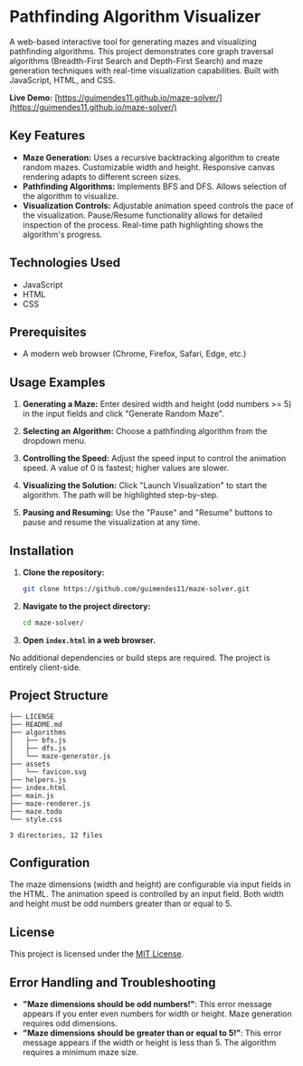 # Pathfinding Algorithm Visualizer

A web-based interactive tool for generating mazes and visualizing pathfinding algorithms. This project demonstrates core graph traversal algorithms (Breadth-First Search and Depth-First Search) and maze generation techniques with real-time visualization capabilities.  Built with JavaScript, HTML, and CSS.

**Live Demo:** [https://guimendes11.github.io/maze-solver/](https://guimendes11.github.io/maze-solver/)


## Key Features

* **Maze Generation:** Uses a recursive backtracking algorithm to create random mazes.  Customizable width and height. Responsive canvas rendering adapts to different screen sizes.
* **Pathfinding Algorithms:**  Implements BFS and DFS. Allows selection of the algorithm to visualize.
* **Visualization Controls:**  Adjustable animation speed controls the pace of the visualization. Pause/Resume functionality allows for detailed inspection of the process. Real-time path highlighting shows the algorithm's progress.


## Technologies Used

* JavaScript
* HTML
* CSS


## Prerequisites

* A modern web browser (Chrome, Firefox, Safari, Edge, etc.)


## Usage Examples

1. **Generating a Maze:** Enter desired width and height (odd numbers >= 5) in the input fields and click "Generate Random Maze".

2. **Selecting an Algorithm:** Choose a pathfinding algorithm from the dropdown menu.

3. **Controlling the Speed:** Adjust the speed input to control the animation speed. A value of 0 is fastest; higher values are slower.

4. **Visualizing the Solution:** Click "Launch Visualization" to start the algorithm. The path will be highlighted step-by-step.

5. **Pausing and Resuming:** Use the "Pause" and "Resume" buttons to pause and resume the visualization at any time.


## Installation

1. **Clone the repository:**

   ```bash
   git clone https://github.com/guimendes11/maze-solver.git
   ```

2. **Navigate to the project directory:**

   ```bash
   cd maze-solver/
   ```

3. **Open `index.html` in a web browser.**

No additional dependencies or build steps are required.  The project is entirely client-side.


## Project Structure

```
├── LICENSE
├── README.md
├── algorithms
│   ├── bfs.js
│   ├── dfs.js
│   └── maze-generator.js
├── assets
│   └── favicon.svg
├── helpers.js
├── index.html
├── main.js
├── maze-renderer.js
├── maze.todo
└── style.css

3 directories, 12 files
```


## Configuration

The maze dimensions (width and height) are configurable via input fields in the HTML. The animation speed is controlled by an input field. Both width and height must be odd numbers greater than or equal to 5.


## License

This project is licensed under the [MIT License](./LICENSE).


## Error Handling and Troubleshooting

* **"Maze dimensions should be odd numbers!"**: This error message appears if you enter even numbers for width or height. Maze generation requires odd dimensions.
* **"Maze dimensions should be greater than or equal to 5!"**: This error message appears if the width or height is less than 5.  The algorithm requires a minimum maze size.
